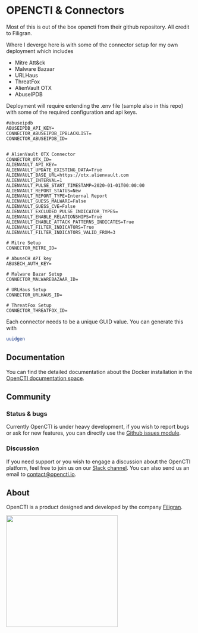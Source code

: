 # OPENCTI & Connectors

Most of this is out of the box opencti from their github repository. All credit to Filigran.

Where I deverge here is with some of the connector setup for my own deployment which includes

- Mitre Att&ck
- Malware Bazaar
- URLHaus
- ThreatFox
- AlienVault OTX
- AbuseIPDB

Deployment will require extending the .env file (sample also in this repo) with some of the required configuration and api keys.

```
#abuseipdb
ABUSEIPDB_API_KEY=
CONNECTOR_ABUSEIPDB_IPBLACKLIST=
CONNECTOR_ABUSEIPDB_ID=


# AlienVault OTX Connector
CONNECTOR_OTX_ID=
ALIENVAULT_API_KEY=
ALIENVAULT_UPDATE_EXISTING_DATA=True
ALIENVAULT_BASE_URL=https://otx.alienvault.com
ALIENVAULT_INTERVAL=1
ALIENVAULT_PULSE_START_TIMESTAMP=2020-01-01T00:00:00
ALIENVAULT_REPORT_STATUS=New
ALIENVAULT_REPORT_TYPE=Internal Report
ALIENVAULT_GUESS_MALWARE=False
ALIENVAULT_GUESS_CVE=False
ALIENVAULT_EXCLUDED_PULSE_INDICATOR_TYPES=
ALIENVAULT_ENABLE_RELATIONSHIPS=True
ALIENVAULT_ENABLE_ATTACK_PATTERNS_INDICATES=True
ALIENVAULT_FILTER_INDICATORS=True
ALIENVAULT_FILTER_INDICATORS_VALID_FROM=3

# Mitre Setup
CONNECTOR_MITRE_ID=

# AbuseCH API key
ABUSECH_AUTH_KEY=

# Malware Bazar Setup
CONNECTOR_MALWAREBAZAAR_ID=

# URLHaus Setup
CONNECTOR_URLHAUS_ID=

# ThreatFox Setup
CONNECTOR_THREATFOX_ID=
```

Each connector needs to be a unique GUID value. You can generate this with

```bash
uuidgen
```

## Documentation

You can find the detailed documentation about the Docker installation in the [OpenCTI documentation space](https://docs.opencti.io/latest/deployment/installation/#using-docker).

## Community

### Status & bugs

Currently OpenCTI is under heavy development, if you wish to report bugs or ask for new features, you can directly use the [Github issues module](https://github.com/OpenCTI-Platform/opencti/issues).

### Discussion

If you need support or you wish to engage a discussion about the OpenCTI platform, feel free to join us on our [Slack channel](https://community.filigran.io). You can also send us an email to contact@opencti.io.

## About

OpenCTI is a product designed and developed by the company [Filigran](https://filigran.io).

<a href="https://filigran.io" alt="Filigran"><img src="https://github.com/OpenCTI-Platform/opencti/raw/master/.github/img/logo_filigran.png" width="300" /></a>
